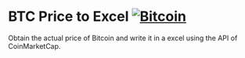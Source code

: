 # BTC Price to Excel [![Bitcoin](https://img.shields.io/badge/Bitcoin-FF9900?logo=bitcoin&logoColor=white)](#)

Obtain the actual price of Bitcoin and write it in a excel using the API of CoinMarketCap.
